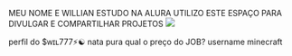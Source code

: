 MEU NOME E WILLIAN
ESTUDO NA ALURA
UTILIZO ESTE ESPAÇO PARA DIVULGAR E COMPARTILHAR PROJETOS
![](https://cdn.acritica.net/img/pc/920/600/dn_arquivo/2023/08/whatsapp-image-2023-08-09-at-122959.jpeg)

perfil do $ᴡɪʟ777⚡☯
nata pura 
qual o preço do JOB?
username minecraft
